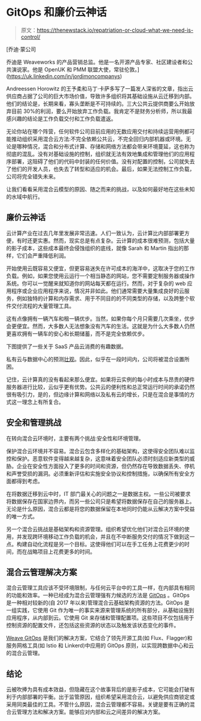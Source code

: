 # GitOps 和廉价云神话

> 原文：<https://thenewstack.io/repatriation-or-cloud-what-we-need-is-control/>

[](https://uk.linkedin.com/in/jordimoncompanys)

 [乔迪·蒙公司

乔迪是 Weaveworks 的产品营销总监。他是一名开源产品专家、社区建设者和公共演说家。他是 OpenUK 和 PMM 联盟大使，常驻伦敦。](https://uk.linkedin.com/in/jordimoncompanys) [](https://uk.linkedin.com/in/jordimoncompanys)

Andreessen Horowitz 的王予柔和马丁·卡萨多写了一篇发人深省的文章，指出云供应商占据了公司的巨大市场价值，导致许多组织将其基础设施从云迁移到内部。他们的结论是，长期来看，寡头垄断是不可持续的。三大公共云提供商要么开始放弃目前 30%的利润，要么开始放弃工作负载。我肯定不是财务分析师，所以我最感兴趣的结论是工作负载交付和工作负载遣返。

无论你站在哪个阵营，任何软件公司目前应用的无数应用交付和持续运营用例都可能推动组织采用混合云方法:不完全依赖公共云，不完全回归内部机器或环境。无论是哪种情况，混合和分布式计算、存储和网络方法都会带来环境蔓延，这也称为彻底的混乱。没有对基础设施的控制，组织就无法有效地集成和管理他们的应用程序部署，这阻碍了他们的代码中封装的任何价值。没有对配置的控制，公司就失去了他们的开发人员，也失去了转型和适应的机会。最后，如果无法控制工作负载，公司将完全错失未来。

让我们看看采用混合云模型的原因、随之而来的挑战，以及如何最好地在这些未知的水域中航行。

## 廉价云神话

云计算产业在过去几年里发展非常迅速。人们一致认为，云计算比内部部署更方便，有时还更实惠。然而，现实总是有点复杂。云计算的成本很难预测，包括大量的影子成本，这些成本最终会侵蚀组织的底线，就像 Sarah 和 Martin 指出的那样，它们会严重降低利润。

开始使用云既容易又便宜，但更容易迷失在许可成本的海洋中，这取决于您的工作负载。例如，如果您使用云运行一个相当静态的网站，您不需要定制服务器或操作系统。你可以一觉醒来就知道你的网站每天都在运行。然而，对于复杂的 web 应用程序或企业应用程序来说，情况并非如此。他们通常需要大量集成良好的云服务，例如独特的计算和内存需求、用于不同目的的不同类型的存储，以及跨整个软件交付流程的大量管理工具。

这有点像拥有一辆汽车和租一辆优步。当然，如果你每个月只需要几次乘坐，优步会更便宜。然而，大多数人无法想象没有汽车的生活。这就是为什么大多数人仍然更喜欢拥有一辆车的安心和长期储蓄，而不是完全依赖优步。

下图提供了一些关于 SaaS 产品云消费的有趣数据。

私有云与数据中心的预测[壮观](https://twitter.com/OphirGottlieb/status/1441413386625945614?s=20)。因此，似乎在一段时间内，公司将被混合设置所困。

记住，云计算真的没有看起来那么便宜。如果将云实例的每小时成本与昂贵的硬件服务器进行比较，云似乎更有优势。公共云的便利性和总正常运行时间的承诺仍然很有吸引力，是的，但边缘计算和网络以及私有云的增长，只是在混合是事情的方式这一理念上有所复合。

## 安全和管理挑战

在转向混合云环境时，主要有两个挑战:安全性和环境管理。

保护混合云环境并不容易。混合云包含多样化的基础架构，这使得安全团队难以监控和保护。恶意软件变得越来越复杂，这意味着安全团队必须时刻适应新类型的威胁。企业在安全性方面投入了更多的时间和资源，但仍然存在导致数据丢失、停机和声誉受损的漏洞。必须重新评估和实施安全协议和控制措施，以确保所有安全方面都得到考虑。

在将数据迁移到云中时，IT 部门最关心的问题之一是数据主权。一些公司被要求将数据保存在国家边界内，而另一些公司只是希望将数据保存在自己的服务器上。无论是什么原因，混合云都是将您的数据保留在本地同时仍能从云解决方案中受益的唯一方式。

另一个混合云挑战是基础架构和资源管理。组织希望优化他们对混合云环境的使用，并发现跨环境移动工作负载的机会，并且在不中断服务交付的情况下做到这一点。构建自动化流程是另一个目标。这使得他们可以在手工任务上花费更少的时间，而在战略项目上花费更多的时间。

## 混合云管理解决方案

混合云管理工具应该不受环境限制，与任何云平台中的工具一样，在内部具有相同的功能和效率。一种已经成为混合云管理强有力候选的方法是 [GitOps](https://www.weave.works/use-cases/kubernetes-on-multiple-clusters-and-across-clouds/) 。GitOps 是一种相对较新的(自 2017 年以来)管理混合云基础架构资源的方法。GitOps 是一组实践，它使用 Git 作为唯一的事实来源来管理系统的所有部分，从基础设施到应用程序，从内部到云。它使用 Git 来存储和管理配置项。这些项目不仅包括用于控制资源的配置文件，还包括这些资源的状态以及触发该状态变化的事件。

[Weave GitOps](https://www.weave.works/product/gitops-enterprise/) 是我们的解决方案，它结合了领先开源工具(如 Flux、Flagger)和服务网格工具(如 Istio 和 Linkerd)中应用的 GitOps 原则，以实现跨数据中心和云的混合云管理。

## 结论

云被吹捧为具有成本效益，但隐藏在这个故事背后的是影子成本，它可能会打破有利于内部部署的平衡。出于监管原因，组织希望采用混合云，以避免供应商锁定或采用同类最佳的工具。不管什么原因，混合云管理都不容易。关键是要有正确的混合云管理方法和解决方案。能够应对内部和云之间差异的解决方案。

<svg xmlns:xlink="http://www.w3.org/1999/xlink" viewBox="0 0 68 31" version="1.1"><title>Group</title> <desc>Created with Sketch.</desc></svg>